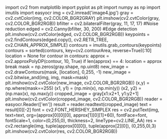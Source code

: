 import cv2
from matplotlib import pyplot as plt
import numpy as np
import imutils
import easyocr
img = cv2.imread('image4.jpg')
gray = cv2.cvtColor(img, cv2.COLOR_BGR2GRAY)
plt.imshow(cv2.cvtColor(gray, cv2.COLOR_BGR2RGB))
bfilter = cv2.bilateralFilter(gray, 11, 17, 17) #Noise reduction
edged = cv2.Canny(bfilter, 30, 200) #Edge detection
plt.imshow(cv2.cvtColor(edged, cv2.COLOR_BGR2RGB))
keypoints = cv2.findContours(edged.copy(), cv2.RETR_TREE, cv2.CHAIN_APPROX_SIMPLE)
contours = imutils.grab_contours(keypoints)
contours = sorted(contours, key=cv2.contourArea, reverse=True)[:10]
location = None
for contour in contours:
    approx = cv2.approxPolyDP(contour, 10, True)
    if len(approx) == 4:
        location = approx
        break
mask = np.zeros(gray.shape, np.uint8)
new_image = cv2.drawContours(mask, [location], 0,255, -1)
new_image = cv2.bitwise_and(img, img, mask=mask)
plt.imshow(cv2.cvtColor(new_image, cv2.COLOR_BGR2RGB))
(x,y) = np.where(mask==255)
(x1, y1) = (np.min(x), np.min(y))
(x2, y2) = (np.max(x), np.max(y))
cropped_image = gray[x1:x2+1, y1:y2+1]
plt.imshow(cv2.cvtColor(cropped_image, cv2.COLOR_BGR2RGB))
reader = easyocr.Reader(['en'])
result = reader.readtext(cropped_image)
text = result[0][-2]
font = cv2.FONT_HERSHEY_SIMPLEX
res = cv2.putText(img, text=text, org=(approx[0][0][0], approx[1][0][1]+60), fontFace=font, fontScale=1, color=(0,255,0), thickness=2, lineType=cv2.LINE_AA)
res = cv2.rectangle(img, tuple(approx[0][0]), tuple(approx[2][0]), (0,255,0),3)
plt.imshow(cv2.cvtColor(res, cv2.COLOR_BGR2RGB))

